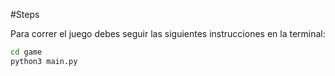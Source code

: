 #Steps

Para correr el juego debes seguir las siguientes instrucciones en la terminal:

```sh
cd game
python3 main.py
```